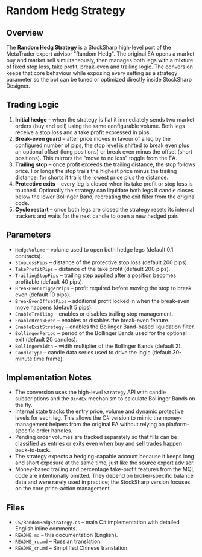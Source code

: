 # Random Hedg Strategy

## Overview
The **Random Hedg Strategy** is a StockSharp high-level port of the MetaTrader expert advisor "Random Hedg". The original EA opens a market buy and market sell simultaneously, then manages both legs with a mixture of fixed stop loss, take profit, break-even and trailing logic. The conversion keeps that core behaviour while exposing every setting as a strategy parameter so the bot can be tuned or optimized directly inside StockSharp Designer.

## Trading Logic
1. **Initial hedge** – when the strategy is flat it immediately sends two market orders (buy and sell) using the same configurable volume. Both legs receive a stop loss and a take profit expressed in pips.
2. **Break-even guard** – after price moves in favour of a leg by the configured number of pips, the stop level is shifted to break even plus an optional offset (long positions) or break even minus the offset (short positions). This mirrors the "move to no loss" toggle from the EA.
3. **Trailing stop** – once profit exceeds the trailing distance, the stop follows price. For longs the stop trails the highest price minus the trailing distance; for shorts it trails the lowest price plus the distance.
4. **Protective exits** – every leg is closed when its take profit or stop loss is touched. Optionally the strategy can liquidate both legs if candle closes below the lower Bollinger Band, recreating the exit filter from the original code.
5. **Cycle restart** – once both legs are closed the strategy resets its internal trackers and waits for the next candle to open a new hedged pair.

## Parameters
- `HedgeVolume` – volume used to open both hedge legs (default 0.1 contracts).
- `StopLossPips` – distance of the protective stop loss (default 200 pips).
- `TakeProfitPips` – distance of the take profit (default 200 pips).
- `TrailingStopPips` – trailing step applied after a position becomes profitable (default 40 pips).
- `BreakEvenTriggerPips` – profit required before moving the stop to break even (default 10 pips).
- `BreakEvenOffsetPips` – additional profit locked in when the break-even move happens (default 5 pips).
- `EnableTrailing` – enables or disables trailing stop management.
- `EnableBreakEven` – enables or disables the break-even feature.
- `EnableExitStrategy` – enables the Bollinger Band-based liquidation filter.
- `BollingerPeriod` – period of the Bollinger Bands used for the optional exit (default 20 candles).
- `BollingerWidth` – width multiplier of the Bollinger Bands (default 2).
- `CandleType` – candle data series used to drive the logic (default 30-minute time frame).

## Implementation Notes
- The conversion uses the high-level `Strategy` API with candle subscriptions and the `BindEx` mechanism to calculate Bollinger Bands on the fly.
- Internal state tracks the entry price, volume and dynamic protective levels for each leg. This allows the C# version to mimic the money-management helpers from the original EA without relying on platform-specific order handles.
- Pending order volumes are tracked separately so that fills can be classified as entries or exits even when buy and sell trades happen back-to-back.
- The strategy expects a hedging-capable account because it keeps long and short exposure at the same time, just like the source expert advisor.
- Money-based trailing and percentage take-profit features from the MQL code are intentionally omitted. They depend on broker-specific balance data and were rarely used in practice; the StockSharp version focuses on the core price-action management.

## Files
- `CS/RandomHedgStrategy.cs` – main C# implementation with detailed English inline comments.
- `README.md` – this documentation (English).
- `README_ru.md` – Russian translation.
- `README_cn.md` – Simplified Chinese translation.
